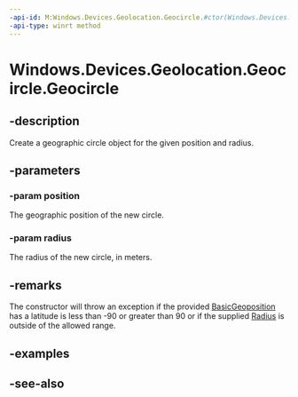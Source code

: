 ```yaml
---
-api-id: M:Windows.Devices.Geolocation.Geocircle.#ctor(Windows.Devices.Geolocation.BasicGeoposition,System.Double)
-api-type: winrt method
---
```


<!-- Method syntax
public Geocircle(Windows.Devices.Geolocation.BasicGeoposition position, System.Double radius)
-->

# Windows.Devices.Geolocation.Geocircle.Geocircle

## -description
Create a geographic circle object for the given position and radius.

## -parameters
### -param position
The geographic position of the new circle.

### -param radius
The radius of the new circle, in meters.

## -remarks
The constructor will throw an exception if the provided [BasicGeoposition](basicgeoposition.md) has a latitude is less than -90 or greater than 90 or if the supplied [Radius](geocircle_radius.md) is outside of the allowed range.

## -examples

## -see-also
